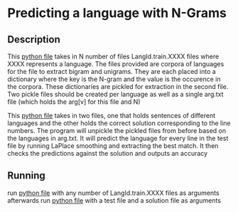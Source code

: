 # Predicting a language with N-Grams

## Description
This [python file](languageNGram.py) takes in N number of files LangId.train.XXXX files where XXXX represents a language. The files provided are corpora of languages for the file to extract bigram and unigrams. They are each placed into a dictionary where the key is the N-gram and the value is the occurence in the corpora. These dictionaries are pickled for extraction in the second file. Two pickle files should be created per language as well as a single arg.txt file (which holds the arg[v] for this file and N)

This [python file](languagePrediction.py) takes in two files, one that holds sentences of different languages and the other holds the correct solution corresponding to the line numbers. The program will unpickle the pickled files from before based on the languages in arg.txt. It will predict the language for every line in the test file by running LaPlace smoothing and extracting the best match. It then checks the predictions against the solution and outputs an accuracy

## Running
run [python file](languageNGram.py) with any number of LangId.train.XXXX files as arguments
afterwards run [python file](languagePrediction.py) with a test file and a solution file as arguments
